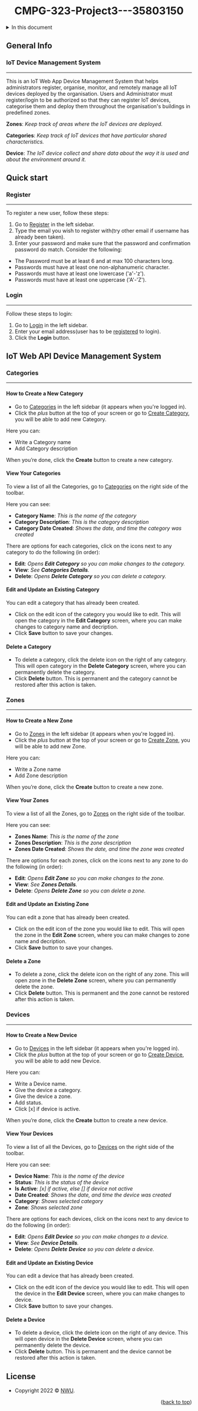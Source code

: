 <a name="readme-top"></a>
<div id="header" align="center">
  <h1>CMPG-323-Project3---35803150</h1>
</div>

<details>
  <summary>In this document</summary/>
    <ol>
      <ul>
        <a href="#general-info">General Info</a>
        <ul>
          <li><a href="#register">Register</a></li>
          <li><a href="#login">Login</a></li>
        </ul>
      </ul>
      <ul><a href="#quick-start">Quick start</a></ul>
      <ul><a href="#iot-web-app-device-management-system">IoT Web App Device Management System</a>
        <ul>
          <li><a href="#categories">Categories</a></li>
          <li><a href="#zones">Zones</a></li>
          <li><a href="#devices">Devices</a></li>
        </ul>
      </ul>
      <ul><a href="#license">License</a></ul>
    </ol>
</details>

## General Info
### IoT Device Management System
***
This is an IoT Web App Device Management System that helps administrators register, organise, monitor, and remotely manage all IoT devices deployed by the organisation. Users and Administrator must register/login to be authorized so that they can register IoT devices, categorise them and deploy them throughout  the  organisation's  buildings  in  predefined  zones. 

**Zones**: _Keep track of areas where the IoT devices are deployed._

**Categories**: _Keep track of IoT devices that have particular shared characteristics._

**Device**: _The IoT device collect and share data about the way it is used and about the environment around it._


## Quick start

### Register
***
<a name="registered"></a>
To register a new user, follow these steps: 
1. Go to <a href="https://iotsystem35803150.azurewebsites.net/Identity/Account/Register">Register</a> in the left sidebar.
2. Type the email you wish to register with(try other email if username has already been taken).
3. Enter your password and make sure that the password and confirmation password do match. Consider the following: 
 - The Password must be at least 6 and at max 100 characters long.
 - Passwords must have at least one non-alphanumeric character.
 - Passwords must have at least one lowercase ('a'-'z').
 - Passwords must have at least one uppercase ('A'-'Z').

### Login
***
Follow these steps to login: 
1. Go to <a href="https://iotsystem35803150.azurewebsites.net/Identity/Account/Register">Login</a> in the left sidebar.
2. Enter your email address(user has to be <a href="#registered">registered</a> to login).
3. Click the **Login** button.

## IoT Web API Device Management System

### Categories
***
#### How to Create a New Category
- Go to <a href="https://iotsystem35803150.azurewebsites.net/Categories">Categories</a> in the left sidebar (it appears when you're logged in).
- Click the _plus_ button at the top of your screen or go to <a href="https://iotsystem35803150.azurewebsites.net/Categories/Create">Create Category</a>, you will be able to add new Category. 

Here you can:
- Write a Category name
- Add Category description

When you’re done, click the **Create** button to create a new category.

#### View Your Categories
To view a list of all the Categories, go to <a href="https://iotsystem35803150.azurewebsites.net/Categories">Categories</a> on the right side of the toolbar.

Here you can see:
- **Category Name**: _This is the name of the category_
- **Category Description**: _This is the category description_
- **Category Date Created**: _Shows the date, and time the category was created_

There are options for each categories, click on the icons next to any category to do the following (in order):
- **Edit**: _Opens **Edit Category** so you can make changes to the category._
- **View**: _See **Categories Details**._
- **Delete**: _Opens **Delete Category** so you can delete a category._

#### Edit and Update an Existing Category
You can edit a category that has already been created.
- Click on the edit icon of the category you would like to edit. This will open the category in the **Edit Category** screen, where you can make changes to category name and decription.
- Click **Save** button to save your changes.

#### Delete a Category
- To delete a category, click the delete icon on the right of any category. This will open category in the **Delete Category** screen, where you can permanently delete the category.
- Click **Delete** button. This is permanent and the category cannot be restored after this action is taken.

### Zones
***
#### How to Create a New Zone
- Go to <a href="https://iotsystem35803150.azurewebsites.net/Zones">Zones</a> in the left sidebar (it appears when you're logged in).
- Click the _plus_ button at the top of your screen or go to <a href="https://iotsystem35803150.azurewebsites.net/Zones/Create">Create Zone</a>, you will be able to add new Zone. 

Here you can:
- Write a Zone name
- Add Zone description

When you’re done, click the **Create** button to create a new zone.

#### View Your Zones
To view a list of all the Zones, go to <a href="https://iotsystem35803150.azurewebsites.net/Zones">Zones</a> on the right side of the toolbar.

Here you can see:
- **Zones Name**: _This is the name of the zone_
- **Zones Description**: _This is the zone description_
- **Zones Date Created**: _Shows the date, and time the zone was created_

There are options for each zones, click on the icons next to any zone to do the following (in order):
- **Edit**: _Opens **Edit Zone** so you can make changes to the zone._
- **View**: _See **Zones Details**._
- **Delete**: _Opens **Delete Zone** so you can delete a zone._

#### Edit and Update an Existing Zone
You can edit a zone that has already been created.
- Click on the edit icon of the zone you would like to edit. This will open the zone in the **Edit Zone** screen, where you can make changes to zone name and decription.
- Click **Save** button to save your changes.

#### Delete a Zone
- To delete a zone, click the delete icon on the right of any zone. This will open zone in the **Delete Zone** screen, where you can permanently delete the zone.
- Click **Delete** button. This is permanent and the zone cannot be restored after this action is taken.

### Devices
***
#### How to Create a New Device
- Go to <a href="https://iotsystem35803150.azurewebsites.net/Devices">Devices</a> in the left sidebar (it appears when you're logged in).
- Click the _plus_ button at the top of your screen or go to <a href="https://iotsystem35803150.azurewebsites.net/Devices/Create">Create Device</a>, you will be able to add new Device. 

Here you can:
- Write a Device name.
- Give the device a category.
- Give the device a zone.
- Add status.
- Click [x] if device is active.

When you’re done, click the **Create** button to create a new device.

#### View Your Devices
To view a list of all the Devices, go to <a href="https://iotsystem35803150.azurewebsites.net/Devices">Devices</a> on the right side of the toolbar.

Here you can see:
- **Device Name**: _This is the name of the device_
- **Status**: _This is the status of the device_
- **Is Active**: _[x] if active, else [] if device not active_
- **Date Created**: _Shows the date, and time the device was created_
- **Category**: _Shows selected category_
- **Zone**: _Shows selected zone_

There are options for each devices, click on the icons next to any device to do the following (in order):
- **Edit**: _Opens **Edit Device** so you can make changes to a device._
- **View**: _See **Device Details**._
- **Delete**: _Opens **Delete Device** so you can delete a device._

#### Edit and Update an Existing Device
You can edit a device that has already been created.
- Click on the edit icon of the device you would like to edit. This will open the device in the **Edit Device** screen, where you can make changes to device.
- Click **Save** button to save your changes.

#### Delete a Device
- To delete a device, click the delete icon on the right of any device. This will open device in the **Delete Device** screen, where you can permanently delete the device.
- Click **Delete** button. This is permanent and the device cannot be restored after this action is taken.


## License

- Copyright 2022 © <a href="https://www.nwu.ac.za/" target="_blank">NWU</a>.

<p align="right">(<a href="#readme-top">back to top</a>)</p>
